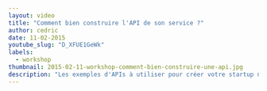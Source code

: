 ```yaml
---
layout: video
title: "Comment bien construire l'API de son service ?"
author: cedric
date: 11-02-2015
youtube_slug: "D_XFUE1GeWk"
labels:
  - workshop
thumbnail: 2015-02-11-workshop-comment-bien-construire-une-api.jpg
description: "Les exemples d'APIs à utiliser pour créer votre startup ne manquent pas. Mais peut-être est-il venu le temps pour vous de créer votre propre API afin de faciliter l'intégration de votre produit ?"
---
```

